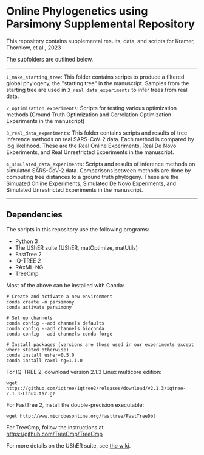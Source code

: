 # Online Phylogenetics using Parsimony Supplemental Repository

This repository contains supplemental results, data, and scripts for Kramer, Thornlow, et al., 2023

The subfolders are outlined below.

---

`1_make_starting_tree`: This folder contains scripts to produce a filtered global phylogeny, the "starting tree" in the manuscript. Samples from the starting tree are used in `3_real_data_experiments` to infer trees from real data.

`2_optimization_experiments`: Scripts for testing various optimization methods (Ground Truth Optimization and Correlation Optimization Experiments in the manuscript)

`3_real_data_experiments`: This folder contains scripts and results of tree inference methods on real SARS-CoV-2 data. Each method is compared by log likelihood. These are the Real Online Experiments, Real De Novo Experiments, and Real Unrestricted Experiments in the manuscript.

`4_simulated_data_experiments`: Scripts and results of inference methods on simulated SARS-CoV-2 data. Comparisons between methods are done by computing tree distances to a ground truth phylogeny. These are the Simuated Online Experiments, Simulated De Novo Experiments, and Simulated Unrestricted Experiments in the manuscript.

---

## Dependencies

The scripts in this repository use the following programs:
  
  - Python 3
  - The UShER suite (UShER, matOptimize, matUtils)
  - FastTree 2
  - IQ-TREE 2
  - RAxML-NG
  - TreeCmp

Most of the above can be installed with Conda:

```
# Create and activate a new environment
conda create -n parsimony
conda activate parsimony

# Set up channels
conda config --add channels defaults
conda config --add channels bioconda
conda config --add channels conda-forge

# Install packages (versions are those used in our experiments except where stated otherwise)
conda install usher=0.5.0
conda install raxml-ng=1.1.0
```
For IQ-TREE 2, download version 2.1.3 Linux multicore edition:
```
wget https://github.com/iqtree/iqtree2/releases/download/v2.1.3/iqtree-2.1.3-Linux.tar.gz
```
For FastTree 2, install the double-precision executable:
```
wget http://www.microbesonline.org/fasttree/FastTreeDbl
```

For TreeCmp, follow the instructions at https://github.com/TreeCmp/TreeCmp



For more details on the UShER suite, see [the wiki](https://usher-wiki.readthedocs.io/en/latest/index.html).
